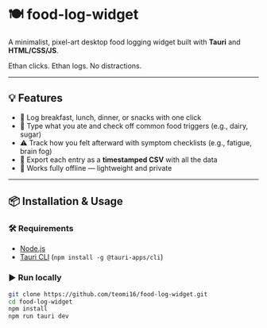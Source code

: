 # 🍽️ food-log-widget

A minimalist, pixel-art desktop food logging widget built with **Tauri** and **HTML/CSS/JS**.

Ethan clicks. Ethan logs. No distractions.

---

## 💡 Features

- 🍳 Log breakfast, lunch, dinner, or snacks with one click
- 🧾 Type what you ate and check off common food triggers (e.g., dairy, sugar)
- ⚠️ Track how you felt afterward with symptom checklists (e.g., fatigue, brain fog)
- 📁 Export each entry as a **timestamped CSV** with all the data
- 🧃 Works fully offline — lightweight and private

---

## 📦 Installation & Usage

### 🛠️ Requirements
- [Node.js](https://nodejs.org/)
- [Tauri CLI](https://tauri.app/v2/guides/getting-started/prerequisites/) (`npm install -g @tauri-apps/cli`)

### ▶️ Run locally

```bash
git clone https://github.com/teomi16/food-log-widget.git
cd food-log-widget
npm install
npm run tauri dev
